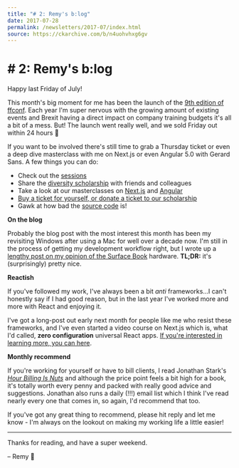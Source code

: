 ```yaml
---
title: "# 2: Remy's b:log"
date: 2017-07-28
permalink: /newsletters/2017-07/index.html
source: https://ckarchive.com/b/n4uohvhxg6gv
---
```


# # 2: Remy's b:log

Happy last Friday of July!

This month's big moment for me has been the launch of the [9th edition of ffconf](https://ffconf.org). Each year I'm super nervous with the growing amount of existing events and Brexit having a direct impact on company training budgets it's all a bit of a mess. But! The launch went really well, and we sold Friday out within 24 hours 🎉

If you want to be involved there's still time to grab a Thursday ticket or even a deep dive masterclass with me on Next.js or even Angular 5.0 with Gerard Sans. A few things you can do:

*   Check out the [sessions](https://2017.ffconf.org/sessions)
*   Share the [diversity scholarship](https://2017.ffconf.org/scholarship) with friends and colleagues
*   Take a look at our masterclasses on [Next.js](https://2017.ffconf.org/workshop-next) and [Angular](https://2017.ffconf.org/workshop-angular)
*   [Buy a ticket for yourself, or donate a ticket to our scholarship](http://buytickets.at/ffconf2017)
*   Gawk at how bad the [source code](https://github.com/leftlogic/ffconf2017) is!

**On the blog**

Probably the blog post with the most interest this month has been my revisiting Windows after using a Mac for well over a decade now. I'm still in the process of getting my development workflow right, but I wrote up a [lengthy post on my opinion of the Surface Book](https://remysharp.com/2017/07/11/opening-windows-again-part-1) hardware. **TL;DR:** it's (surprisingly) pretty nice.

**Reactish**

If you've followed my work, I've always been a bit _anti_ frameworks…I can't honestly say if I had good reason, but in the last year I've worked more and more with React and enjoying it.

I've got a long-post out early next month for people like me who resist these frameworks, and I've even started a video course on Next.js which is, what I'd called, **zero configuration** universal React apps. [If you're interested in learning more, you can here](https://app.convertkit.com/landing_pages/239554?v=6).

**Monthly recommend**

If you're working for yourself or have to bill clients, I read Jonathan Stark's _[Hour Billing Is Nuts](https://expensiveproblem.com/hbin?ref=remysharp)_ and although the price point feels a bit high for a book, it's totally worth every penny and packed with really good advice and suggestions. Jonathan also runs a daily (!!!) email list which I think I've read nearly every one that comes in, so again, I'd recommend that too.

If you've got any great thing to recommend, please hit reply and let me know - I'm always on the lookout on making my working life a little easier!

* * *

Thanks for reading, and have a super weekend.

– Remy 👋
